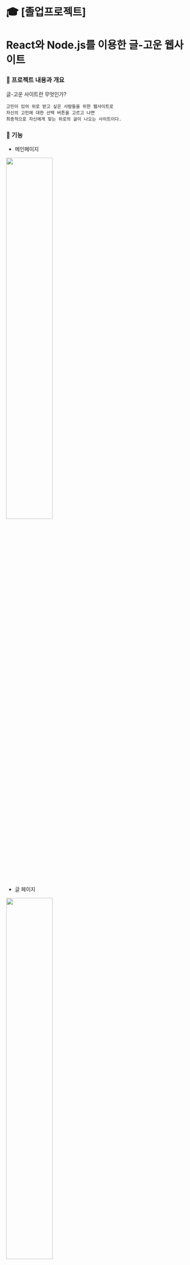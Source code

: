 #  :mortar_board: [졸업프로젝트] 
# React와 Node.js를 이용한 글-고운 웹사이트

###  :bouquet: 프로젝트 내용과 개요

글-고운 사이트란 무엇인가?
```
고민이 있어 위로 받고 싶은 사람들을 위한 웹사이트로
자신의 고민에 대한 선택 버튼을 고르고 나면
최종적으로 자신에게 맞는 위로의 글이 나오는 사이트이다.
```
### :blossom: 기능
* 메인페이지
<img src="https://user-images.githubusercontent.com/59958929/101910954-0a482200-3c03-11eb-9e50-09746d564080.png" width="50%">

* 글 페이지
<img src="https://user-images.githubusercontent.com/59958929/101914528-c4418d00-3c07-11eb-9c5a-7bdfc3702a15.png" width="50%">

* 회원가입
<img src="https://user-images.githubusercontent.com/59958929/101911028-26e45a00-3c03-11eb-8e66-935301719b1d.png" width="50%">

* 로그인
<img src="https://user-images.githubusercontent.com/59958929/101911068-35327600-3c03-11eb-864f-c0c55940686a.png" width="50%">

* 중간페이지
<img src="https://user-images.githubusercontent.com/59958929/101911556-dde0d580-3c03-11eb-907e-bf3afae24404.png" width="50%">

* 메모장
<img src="https://user-images.githubusercontent.com/59958929/101912314-ee458000-3c04-11eb-800a-94e05b91fbc4.png" width="50%">

* 게시판
<img src="https://user-images.githubusercontent.com/59958929/101912409-0b7a4e80-3c05-11eb-98de-82f9bee392c2.png" width="50%">

### :sunflower: 기획서 및 코드 분석
https://drive.google.com/drive/folders/1f5327MfAnBnVMCp1QMuksv0v0KCKliBs
